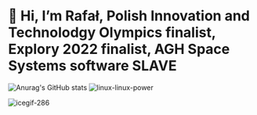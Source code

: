 # 👋 Hi, I’m Rafał, Polish Innovation and Technolodgy Olympics finalist, Explory 2022 finalist, AGH Space Systems software SLAVE
![Anurag's GitHub stats](https://github-readme-stats.vercel.app/api?username=CppEnjoyer69&show_icons=true&theme=radical) ![linux-linux-power](https://github.com/CppEnjoyer69/CppEnjoyer69/assets/102436271/6755f744-5df7-49dd-bd81-f04296da77e6)


![icegif-286](https://github.com/CppEnjoyer69/CppEnjoyer69/assets/102436271/c9dd06a5-d2b7-4121-8811-aa0c3ab56f2e)


